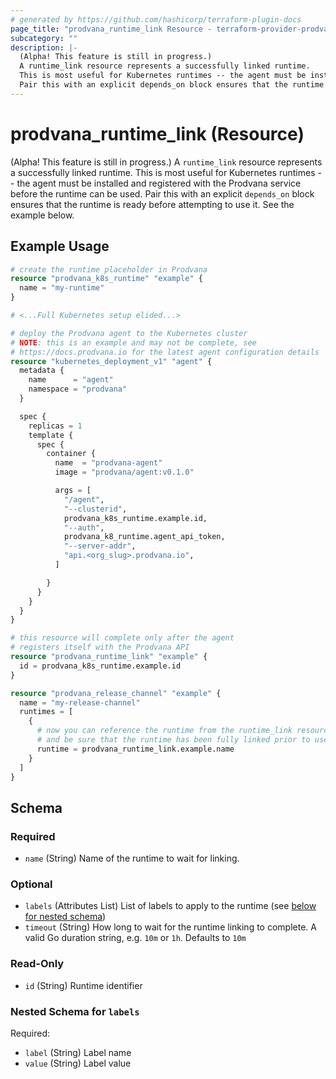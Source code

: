 ```yaml
---
# generated by https://github.com/hashicorp/terraform-plugin-docs
page_title: "prodvana_runtime_link Resource - terraform-provider-prodvana"
subcategory: ""
description: |-
  (Alpha! This feature is still in progress.)
  A runtime_link resource represents a successfully linked runtime.
  This is most useful for Kubernetes runtimes -- the agent must be installed and registered with the Prodvana service before the runtime can be used.
  Pair this with an explicit depends_on block ensures that the runtime is ready before attempting to use it. See the example below.
---
```


# prodvana_runtime_link (Resource)

(Alpha! This feature is still in progress.) 
A `runtime_link` resource represents a successfully linked runtime.
This is most useful for Kubernetes runtimes -- the agent must be installed and registered with the Prodvana service before the runtime can be used.
Pair this with an explicit `depends_on` block ensures that the runtime is ready before attempting to use it. See the example below.

## Example Usage

```terraform
# create the runtime placeholder in Prodvana
resource "prodvana_k8s_runtime" "example" {
  name = "my-runtime"
}

# <...Full Kubernetes setup elided...>

# deploy the Prodvana agent to the Kubernetes cluster
# NOTE: this is an example and may not be complete, see
# https://docs.prodvana.io for the latest agent configuration details
resource "kubernetes_deployment_v1" "agent" {
  metadata {
    name      = "agent"
    namespace = "prodvana"
  }

  spec {
    replicas = 1
    template {
      spec {
        container {
          name  = "prodvana-agent"
          image = "prodvana/agent:v0.1.0"

          args = [
            "/agent",
            "--clusterid",
            prodvana_k8s_runtime.example.id,
            "--auth",
            prodvana_k8_runtime.agent_api_token,
            "--server-addr",
            "api.<org_slug>.prodvana.io",
          ]

        }
      }
    }
  }
}

# this resource will complete only after the agent
# registers itself with the Prodvana API
resource "prodvana_runtime_link" "example" {
  id = prodvana_k8s_runtime.example.id
}

resource "prodvana_release_channel" "example" {
  name = "my-release-channel"
  runtimes = [
    {
      # now you can reference the runtime from the runtime_link resource
      # and be sure that the runtime has been fully linked prior to use
      runtime = prodvana_runtime_link.example.name
    }
  ]
}
```

<!-- schema generated by tfplugindocs -->
## Schema

### Required

- `name` (String) Name of the runtime to wait for linking.

### Optional

- `labels` (Attributes List) List of labels to apply to the runtime (see [below for nested schema](#nestedatt--labels))
- `timeout` (String) How long to wait for the runtime linking to complete. A valid Go duration string, e.g. `10m` or `1h`. Defaults to `10m`

### Read-Only

- `id` (String) Runtime identifier

<a id="nestedatt--labels"></a>
### Nested Schema for `labels`

Required:

- `label` (String) Label name
- `value` (String) Label value


